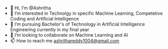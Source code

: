 - 👋 Hi, I’m @Ashritha
- 👀 I’m interested in Technolgy in specific Machine Learning, Competetive Coding and Artificial Intelligence
- 🌱 I’m pursuing Bachelor's of Technology in Artificial Intelligence Engineering currently in my final year
- 💞️ I’m looking to collaborate on Machine Learning and AI
- 📫 How to reach me ashrithareddy1004@gmail.com

<!---
Ashritha-Reddy1004/Ashritha-Reddy1004 is a ✨ special ✨ repository because its `README.md` (this file) appears on your GitHub profile.
You can click the Preview link to take a look at your changes.
--->
